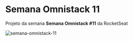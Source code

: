 # Semana Omnistack 11
Projeto da semana **Semana Omnistack #11** da RocketSeat

![semana-omnistack-11](https://github.com/kelisonrosendo/nlw2/tree/master/images/home-desktop.jpg)
